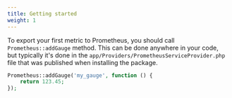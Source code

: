 ```yaml
---
title: Getting started
weight: 1
---
```


To export your first metric to Prometheus, you should call `Prometheus::addGauge` method. This can be done anywhere in your code, but typically it's done in the `app/Providers/PrometheusServiceProvider.php` file that was published when installing the package.

```php
Prometheus::addGauge('my_gauge', function () {
    return 123.45;
});
```
